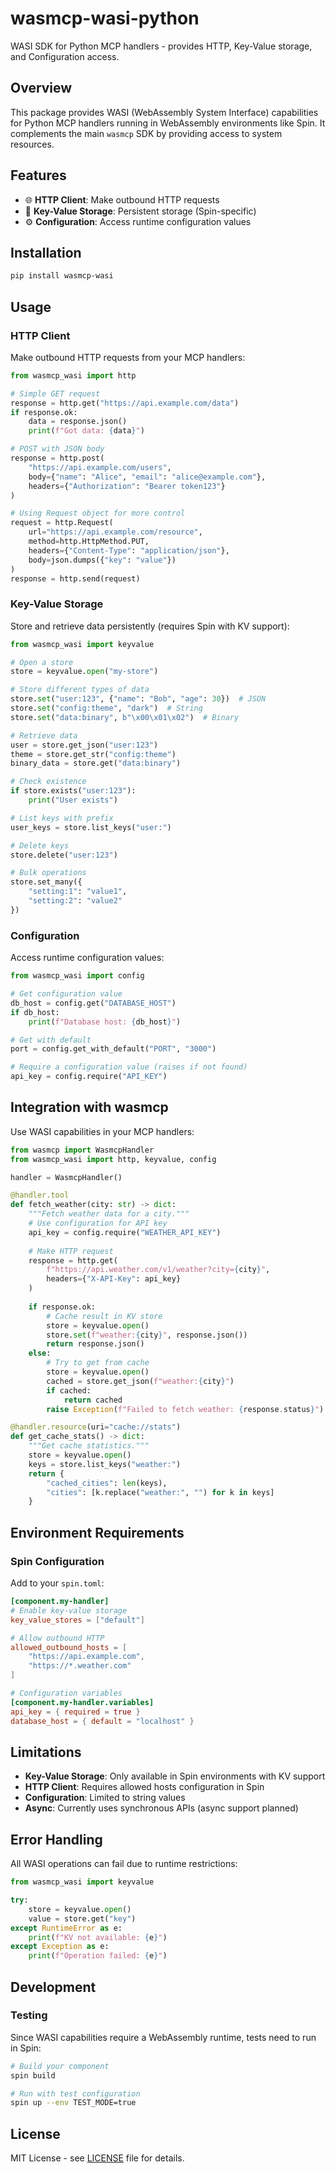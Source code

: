 # wasmcp-wasi-python

WASI SDK for Python MCP handlers - provides HTTP, Key-Value storage, and Configuration access.

## Overview

This package provides WASI (WebAssembly System Interface) capabilities for Python MCP handlers running in WebAssembly environments like Spin. It complements the main `wasmcp` SDK by providing access to system resources.

## Features

- 🌐 **HTTP Client**: Make outbound HTTP requests
- 💾 **Key-Value Storage**: Persistent storage (Spin-specific)
- ⚙️ **Configuration**: Access runtime configuration values

## Installation

```bash
pip install wasmcp-wasi
```

## Usage

### HTTP Client

Make outbound HTTP requests from your MCP handlers:

```python
from wasmcp_wasi import http

# Simple GET request
response = http.get("https://api.example.com/data")
if response.ok:
    data = response.json()
    print(f"Got data: {data}")

# POST with JSON body
response = http.post(
    "https://api.example.com/users",
    body={"name": "Alice", "email": "alice@example.com"},
    headers={"Authorization": "Bearer token123"}
)

# Using Request object for more control
request = http.Request(
    url="https://api.example.com/resource",
    method=http.HttpMethod.PUT,
    headers={"Content-Type": "application/json"},
    body=json.dumps({"key": "value"})
)
response = http.send(request)
```

### Key-Value Storage

Store and retrieve data persistently (requires Spin with KV support):

```python
from wasmcp_wasi import keyvalue

# Open a store
store = keyvalue.open("my-store")

# Store different types of data
store.set("user:123", {"name": "Bob", "age": 30})  # JSON
store.set("config:theme", "dark")  # String
store.set("data:binary", b"\x00\x01\x02")  # Binary

# Retrieve data
user = store.get_json("user:123")
theme = store.get_str("config:theme")
binary_data = store.get("data:binary")

# Check existence
if store.exists("user:123"):
    print("User exists")

# List keys with prefix
user_keys = store.list_keys("user:")

# Delete keys
store.delete("user:123")

# Bulk operations
store.set_many({
    "setting:1": "value1",
    "setting:2": "value2"
})
```

### Configuration

Access runtime configuration values:

```python
from wasmcp_wasi import config

# Get configuration value
db_host = config.get("DATABASE_HOST")
if db_host:
    print(f"Database host: {db_host}")

# Get with default
port = config.get_with_default("PORT", "3000")

# Require a configuration value (raises if not found)
api_key = config.require("API_KEY")
```

## Integration with wasmcp

Use WASI capabilities in your MCP handlers:

```python
from wasmcp import WasmcpHandler
from wasmcp_wasi import http, keyvalue, config

handler = WasmcpHandler()

@handler.tool
def fetch_weather(city: str) -> dict:
    """Fetch weather data for a city."""
    # Use configuration for API key
    api_key = config.require("WEATHER_API_KEY")
    
    # Make HTTP request
    response = http.get(
        f"https://api.weather.com/v1/weather?city={city}",
        headers={"X-API-Key": api_key}
    )
    
    if response.ok:
        # Cache result in KV store
        store = keyvalue.open()
        store.set(f"weather:{city}", response.json())
        return response.json()
    else:
        # Try to get from cache
        store = keyvalue.open()
        cached = store.get_json(f"weather:{city}")
        if cached:
            return cached
        raise Exception(f"Failed to fetch weather: {response.status}")

@handler.resource(uri="cache://stats")
def get_cache_stats() -> dict:
    """Get cache statistics."""
    store = keyvalue.open()
    keys = store.list_keys("weather:")
    return {
        "cached_cities": len(keys),
        "cities": [k.replace("weather:", "") for k in keys]
    }
```

## Environment Requirements

### Spin Configuration

Add to your `spin.toml`:

```toml
[component.my-handler]
# Enable key-value storage
key_value_stores = ["default"]

# Allow outbound HTTP
allowed_outbound_hosts = [
    "https://api.example.com",
    "https://*.weather.com"
]

# Configuration variables
[component.my-handler.variables]
api_key = { required = true }
database_host = { default = "localhost" }
```

## Limitations

- **Key-Value Storage**: Only available in Spin environments with KV support
- **HTTP Client**: Requires allowed hosts configuration in Spin
- **Configuration**: Limited to string values
- **Async**: Currently uses synchronous APIs (async support planned)

## Error Handling

All WASI operations can fail due to runtime restrictions:

```python
from wasmcp_wasi import keyvalue

try:
    store = keyvalue.open()
    value = store.get("key")
except RuntimeError as e:
    print(f"KV not available: {e}")
except Exception as e:
    print(f"Operation failed: {e}")
```

## Development

### Testing

Since WASI capabilities require a WebAssembly runtime, tests need to run in Spin:

```bash
# Build your component
spin build

# Run with test configuration
spin up --env TEST_MODE=true
```

## License

MIT License - see [LICENSE](LICENSE) file for details.